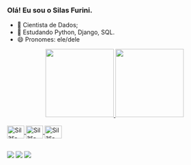 ### Olá! Eu sou o Silas Furini.

- 🔭 Cientista de Dados;
- 🌱 Estudando Python, Django, SQL.
- 😄 Pronomes: ele/dele

<div align="center">
  <a href="https://github.com/SilasFurini">
  <img height="160em" src="https://github-readme-stats.vercel.app/api?username=SilasFurini&show_icons=true&theme=dark&include_all_commits=true&count_private=true"/>
  <img height="160em" src="https://github-readme-stats.vercel.app/api/top-langs/?username=SilasFurini&layout=compact&langs_count=7&theme=dark"/>
</div>
  
  <div style="display: inline_block"><br>
  <img align="center" alt="Silas-Python" height="30" width="40"  src="https://img.icons8.com/color/48/python--v1.png" alt="python--v1"/>
  <img align="center" alt="Silas-Django" height="30" width="40"  src="https://img.icons8.com/color/48/django.png" alt="django"/>
  <img align="center" alt="Silas-SQL" height="30" width="40" src="https://cdn.jsdelivr.net/gh/devicons/devicon/icons/mysql/mysql-original-wordmark.svg" />
</div>
  
 ##
  
  <div>
  <a href="https://instagram.com/silasfurini/" target="_blank"><img src="https://img.shields.io/badge/-Instagram-%23E4405F?style=for-the-badge&logo=instagram&logoColor=white" target="_blank"></a>
  <a href = "mailto:silaspsfurini@gmail.com"><img src="https://img.shields.io/badge/-Gmail-%23333?style=for-the-badge&logo=gmail&logoColor=white" target="_blank"></a>
  <a href="https://www.linkedin.com/in/silasfurini/" target="_blank"><img src="https://img.shields.io/badge/-LinkedIn-%230077B5?style=for-the-badge&logo=linkedin&logoColor=white" target="_blank"></a> 
  </div>
